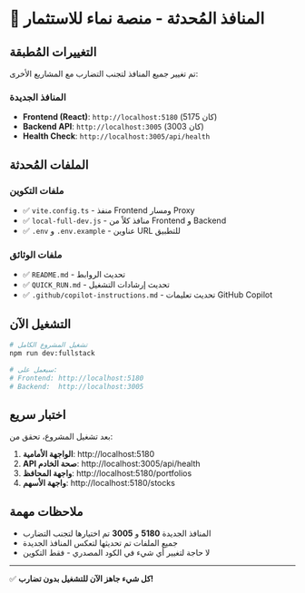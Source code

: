 # 🔗 المنافذ المُحدثة - منصة نماء للاستثمار

## التغييرات المُطبقة

تم تغيير جميع المنافذ لتجنب التضارب مع المشاريع الأخرى:

### المنافذ الجديدة
- **Frontend (React)**: `http://localhost:5180` (كان 5175)
- **Backend API**: `http://localhost:3005` (كان 3003)
- **Health Check**: `http://localhost:3005/api/health`

## الملفات المُحدثة

### ملفات التكوين
- ✅ `vite.config.ts` - منفذ Frontend ومسار Proxy
- ✅ `local-full-dev.js` - منافذ كلاً من Frontend و Backend
- ✅ `.env` و `.env.example` - عناوين URL للتطبيق

### ملفات الوثائق
- ✅ `README.md` - تحديث الروابط
- ✅ `QUICK_RUN.md` - تحديث إرشادات التشغيل
- ✅ `.github/copilot-instructions.md` - تحديث تعليمات GitHub Copilot

## التشغيل الآن

```bash
# تشغيل المشروع الكامل
npm run dev:fullstack

# سيعمل على:
# Frontend: http://localhost:5180
# Backend:  http://localhost:3005
```

## اختبار سريع

بعد تشغيل المشروع، تحقق من:

1. **الواجهة الأمامية**: http://localhost:5180
2. **API صحة الخادم**: http://localhost:3005/api/health
3. **واجهة المحافظ**: http://localhost:5180/portfolios
4. **واجهة الأسهم**: http://localhost:5180/stocks

## ملاحظات مهمة

- المنافذ الجديدة **5180** و **3005** تم اختيارها لتجنب التضارب
- جميع الملفات تم تحديثها لتعكس المنافذ الجديدة
- لا حاجة لتغيير أي شيء في الكود المصدري - فقط التكوين

---
✅ **كل شيء جاهز الآن للتشغيل بدون تضارب!**
